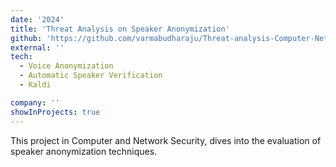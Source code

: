 ```yaml
---
date: '2024'
title: 'Threat Analysis on Speaker Anonymization'
github: 'https://github.com/varmabudharaju/Threat-analysis-Computer-Networ-Security'
external: ''
tech:
  - Voice Anonymization
  - Automatic Speaker Verification
  - Kaldi

company: ''
showInProjects: true
---
```


This project in  Computer and Network Security, dives into the evaluation of speaker anonymization techniques. 


